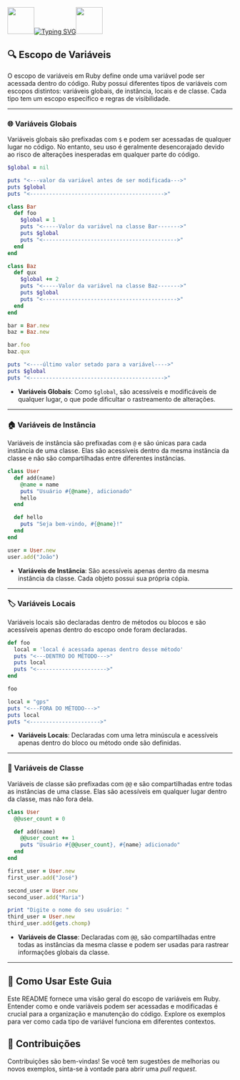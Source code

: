 <img align="margin-right: 100px;" src="https://static.wikia.nocookie.net/tibia/images/a/a9/Giant_Ruby.gif/revision/latest?cb=20181107134532&path-prefix=en&format=original" width="60" height="60">[![Typing SVG](https://readme-typing-svg.herokuapp.com?font=Oswald&weight=500&size=30&pause=1000&color=C00F0F&center=true&vCenter=true&width=435&lines=Escopo+de+Variáveis+em+Ruby)](https://git.io/typing-svg)<img align="margin-left: 100px;" src="https://static.wikia.nocookie.net/tibia/images/a/a9/Giant_Ruby.gif/revision/latest?cb=20181107134532&path-prefix=en&format=original" width="60" height="60">

<h2>🔍 Escopo de Variáveis</h2>

O escopo de variáveis em Ruby define onde uma variável pode ser acessada dentro do código. Ruby possui diferentes tipos de variáveis com escopos distintos: variáveis globais, de instância, locais e de classe. Cada tipo tem um escopo específico e regras de visibilidade.

---

### 🌐 Variáveis Globais

Variáveis globais são prefixadas com `$` e podem ser acessadas de qualquer lugar no código. No entanto, seu uso é geralmente desencorajado devido ao risco de alterações inesperadas em qualquer parte do código.

```ruby
$global = nil

puts "<---valor da variável antes de ser modificada--->"
puts $global
puts "<------------------------------------------>"

class Bar
  def foo
    $global = 1
    puts "<-----Valor da variável na classe Bar------->"
    puts $global
    puts "<------------------------------------------>"
  end
end

class Baz
  def qux
    $global += 2
    puts "<-----Valor da variável na classe Baz------->"
    puts $global
    puts "<------------------------------------------>"
  end
end

bar = Bar.new
baz = Baz.new

bar.foo
baz.qux

puts "<----último valor setado para a variável---->"
puts $global
puts "<------------------------------------------>"
```

- **Variáveis Globais**: Como `$global`, são acessíveis e modificáveis de qualquer lugar, o que pode dificultar o rastreamento de alterações.

---

### 🏠 Variáveis de Instância

Variáveis de instância são prefixadas com `@` e são únicas para cada instância de uma classe. Elas são acessíveis dentro da mesma instância da classe e não são compartilhadas entre diferentes instâncias.

```ruby
class User
  def add(name)
    @name = name
    puts "Usuário #{@name}, adicionado"
    hello
  end

  def hello
    puts "Seja bem-vindo, #{@name}!"
  end
end

user = User.new
user.add("João")
```

- **Variáveis de Instância**: São acessíveis apenas dentro da mesma instância da classe. Cada objeto possui sua própria cópia.

---

### 🏷️ Variáveis Locais

Variáveis locais são declaradas dentro de métodos ou blocos e são acessíveis apenas dentro do escopo onde foram declaradas.

```ruby
def foo
  local = 'local é acessada apenas dentro desse método'
  puts "<---DENTRO DO MÉTODO--->"
  puts local
  puts "<---------------------->"
end

foo

local = "gps"
puts "<---FORA DO MÉTODO--->"
puts local
puts "<---------------------->"
```

- **Variáveis Locais**: Declaradas com uma letra minúscula e acessíveis apenas dentro do bloco ou método onde são definidas.

---

### 🏢 Variáveis de Classe

Variáveis de classe são prefixadas com `@@` e são compartilhadas entre todas as instâncias de uma classe. Elas são acessíveis em qualquer lugar dentro da classe, mas não fora dela.

```ruby
class User
  @@user_count = 0

  def add(name)
    @@user_count += 1
    puts "Usuário #{@@user_count}, #{name} adicionado"
  end
end

first_user = User.new
first_user.add("José")

second_user = User.new
second_user.add("Maria")

print "Digite o nome do seu usuário: "
third_user = User.new
third_user.add(gets.chomp)
```

- **Variáveis de Classe**: Declaradas com `@@`, são compartilhadas entre todas as instâncias da mesma classe e podem ser usadas para rastrear informações globais da classe.

---

## 📜 Como Usar Este Guia

Este README fornece uma visão geral do escopo de variáveis em Ruby. Entender como e onde variáveis podem ser acessadas e modificadas é crucial para a organização e manutenção do código. Explore os exemplos para ver como cada tipo de variável funciona em diferentes contextos.

## 🤝 Contribuições

Contribuições são bem-vindas! Se você tem sugestões de melhorias ou novos exemplos, sinta-se à vontade para abrir uma *pull request*.

